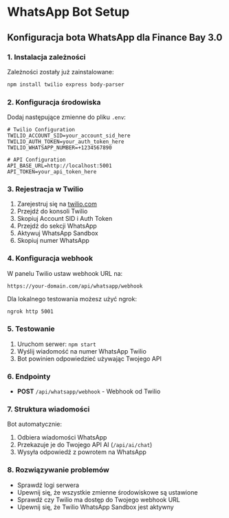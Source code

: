 # WhatsApp Bot Setup

## Konfiguracja bota WhatsApp dla Finance Bay 3.0

### 1. Instalacja zależności

Zależności zostały już zainstalowane:
```bash
npm install twilio express body-parser
```

### 2. Konfiguracja środowiska

Dodaj następujące zmienne do pliku `.env`:

```env
# Twilio Configuration
TWILIO_ACCOUNT_SID=your_account_sid_here
TWILIO_AUTH_TOKEN=your_auth_token_here
TWILIO_WHATSAPP_NUMBER=+1234567890

# API Configuration
API_BASE_URL=http://localhost:5001
API_TOKEN=your_api_token_here
```

### 3. Rejestracja w Twilio

1. Zarejestruj się na [twilio.com](https://twilio.com)
2. Przejdź do konsoli Twilio
3. Skopiuj Account SID i Auth Token
4. Przejdź do sekcji WhatsApp
5. Aktywuj WhatsApp Sandbox
6. Skopiuj numer WhatsApp

### 4. Konfiguracja webhook

W panelu Twilio ustaw webhook URL na:
```
https://your-domain.com/api/whatsapp/webhook
```

Dla lokalnego testowania możesz użyć ngrok:
```bash
ngrok http 5001
```

### 5. Testowanie

1. Uruchom serwer: `npm start`
2. Wyślij wiadomość na numer WhatsApp Twilio
3. Bot powinien odpowiedzieć używając Twojego API

### 6. Endpointy

- **POST** `/api/whatsapp/webhook` - Webhook od Twilio

### 7. Struktura wiadomości

Bot automatycznie:
1. Odbiera wiadomości WhatsApp
2. Przekazuje je do Twojego API AI (`/api/ai/chat`)
3. Wysyła odpowiedź z powrotem na WhatsApp

### 8. Rozwiązywanie problemów

- Sprawdź logi serwera
- Upewnij się, że wszystkie zmienne środowiskowe są ustawione
- Sprawdź czy Twilio ma dostęp do Twojego webhook URL
- Upewnij się, że Twilio WhatsApp Sandbox jest aktywny
